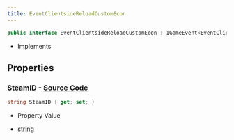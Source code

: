 ```yaml
---
title: EventClientsideReloadCustomEcon
---
```


```csharp
public interface EventClientsideReloadCustomEcon : IGameEvent<EventClientsideReloadCustomEcon>
```

- Implements

## Properties

### **SteamID** - [Source Code](https://github.com/swiftly-solution/swiftlys2/blob/main/managed/src/SwiftlyS2.Generated/GameEvents/Interfaces/EventClientsideReloadCustomEcon.cs#L21)

```csharp
string SteamID { get; set; }
```

- Property Value

- [string](https://learn.microsoft.com/dotnet/api/system.string)

